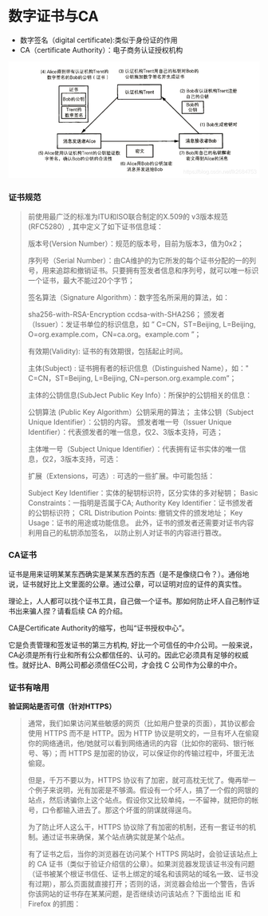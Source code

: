 # 数字证书与CA

+ 数字签名（digital certificate):类似于身份证的作用
+ CA（certificate Authority）：电子商务认证授权机构

![在这里插入图片描述](assets/ZFIarg8iY4v1UqN.png)



###  证书规范

> 前使用最广泛的标准为ITU和ISO联合制定的X.509的 v3版本规范 (RFC5280）, 其中定义了如下证书信息域：
>
> 版本号(Version Number）：规范的版本号，目前为版本3，值为0x2；
>
> 序列号（Serial Number）：由CA维护的为它所发的每个证书分配的一的列号，用来追踪和撤销证书。只要拥有签发者信息和序列号，就可以唯一标识一个证书，最大不能过20个字节；
>
> 签名算法（Signature Algorithm）：数字签名所采用的算法，如：
>
> sha256-with-RSA-Encryption
> ccdsa-with-SHA2S6；
> 颁发者（Issuer）：发证书单位的标识信息，如 ” C=CN，ST=Beijing, L=Beijing, O=org.example.com，CN=ca.org。example.com ”；
>
> 有效期(Validity): 证书的有效期很，包括起止时间。
>
> 主体(Subject) : 证书拥有者的标识信息（Distinguished Name），如：" C=CN，ST=Beijing, L=Beijing, CN=person.org.example.com”；
>
> 主体的公钥信息(SubJect Public Key Info）：所保护的公钥相关的信息：
>
> 公钥算法 (Public Key Algorithm）公钥采用的算法；
> 主体公钥（Subject Unique Identifier）：公钥的内容。
> 颁发者唯一号（Issuer Unique Identifier）：代表颁发者的唯一信息，仅2、3版本支持，可选；
>
> 主体唯一号（Subject Unique Identifier）：代表拥有证书实体的唯一信息，仅2，3版本支持，可选：
>
> 扩展（Extensions，可选）: 可选的一些扩展。中可能包括：
>
> Subject Key Identifier：实体的秘钥标识符，区分实体的多对秘钥；
> Basic Constraints：一指明是否属于CA;
> Authority Key Identifier：证书颁发者的公钥标识符；
> CRL Distribution Points: 撤销文件的颁发地址；
> Key Usage：证书的用途或功能信息。
> 此外，证书的颁发者还需要对证书内容利用自己的私钥添加签名， 以防止别人对证书的内容进行篡改。



### CA证书

证书是用来证明某某东西确实是某某东西的东西（是不是像绕口令？）。通俗地说，证书就好比上文里面的公章。通过公章，可以证明对应的证件的真实性。

理论上，人人都可以找个证书工具，自己做一个证书。那如何防止坏人自己制作证书出来骗人捏？请看后续 CA 的介绍。

CA是Certificate Authority的缩写，也叫“证书授权中心”。

它是负责管理和签发证书的第三方机构, 好比一个可信任的中介公司。一般来说，CA必须是所有行业和所有公众都信任的、认可的。因此它必须具有足够的权威性。就好比A、B两公司都必须信任C公司，才会找 C 公司作为公章的中介。



### 证书有啥用

**验证网站是否可信（针对HTTPS）**

> 通常，我们如果访问某些敏感的网页（比如用户登录的页面），其协议都会使用 HTTPS 而不是 HTTP。因为 HTTP 协议是明文的，一旦有坏人在偷窥你的网络通讯，他/她就可以看到网络通讯的内容（比如你的密码、银行帐号、等）；而 HTTPS 是加密的协议，可以保证你的传输过程中，坏蛋无法偷窥。
>
> 但是，千万不要以为，HTTPS 协议有了加密，就可高枕无忧了。俺再举一个例子来说明，光有加密是不够滴。假设有一个坏人，搞了一个假的网银的站点，然后诱骗你上这个站点。假设你又比较单纯，一不留神，就把你的帐号，口令都输入进去了。那这个坏蛋的阴谋就得逞鸟。
>
> 为了防止坏人这么干，HTTPS 协议除了有加密的机制，还有一套证书的机制。通过证书来确保，某个站点确实就是某个站点。
>
> 有了证书之后，当你的浏览器在访问某个 HTTPS 网站时，会验证该站点上的 CA 证书（类似于验证介绍信的公章）。如果浏览器发现该证书没有问题（证书被某个根证书信任、证书上绑定的域名和该网站的域名一致、证书没有过期），那么页面就直接打开；否则的话，浏览器会给出一个警告，告诉你该网站的证书存在某某问题，是否继续访问该站点？下面给出 IE 和 Firefox 的抓图：

